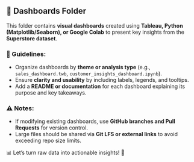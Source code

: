## **📁 Dashboards Folder**  

This folder contains **visual dashboards** created using **Tableau, Python (Matplotlib/Seaborn), or Google Colab** to present key insights from the **Superstore dataset**.  

### **📌 Guidelines:**  
- Organize dashboards by **theme or analysis type** (e.g., `sales_dashboard.twb`, `customer_insights_dashboard.ipynb`).  
- Ensure **clarity and usability** by including labels, legends, and tooltips.  
- Add a **README or documentation** for each dashboard explaining its purpose and key takeaways.  

### **⚠️ Notes:**  
- If modifying existing dashboards, use **GitHub branches and Pull Requests** for version control.  
- Large files should be shared via **Git LFS or external links** to avoid exceeding repo size limits.  

📊 Let’s turn raw data into actionable insights! 🚀
